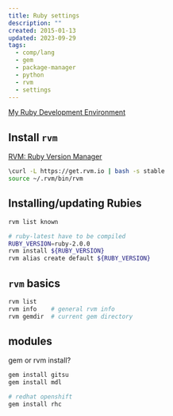 ```yaml
---
title: Ruby settings
description: ""
created: 2015-01-13
updated: 2023-09-29
tags:
  - comp/lang
  - gem
  - package-manager
  - python
  - rvm
  - settings
---
```


[My Ruby Development Environment](http://jimeh.me/blog/2011/11/01/my-ruby-development-environment/)

## Install `rvm`

[RVM: Ruby Version Manager](https://rvm.io/)

```sh
\curl -L https://get.rvm.io | bash -s stable
source ~/.rvm/bin/rvm
```

## Installing/updating Rubies

```sh
rvm list known

# ruby-latest have to be compiled
RUBY_VERSION=ruby-2.0.0
rvm install ${RUBY_VERSION}
rvm alias create default ${RUBY_VERSION}
```

## `rvm` basics

```sh
rvm list
rvm info    # general rvm info
rvm gemdir  # current gem directory
```

## modules

gem or rvm install?

```sh
gem install gitsu
gem install mdl

# redhat openshift
gem install rhc
```
